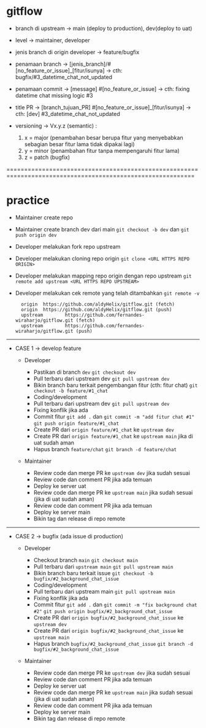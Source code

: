 # gitflow

- branch di upstream -> main (deploy to production), dev(deploy to uat)
- level -> maintainer, developer

- jenis branch di origin developer -> feature/bugfix

- penamaan branch -> [jenis_branch]/#[no_feature_or_issue]_[fitur/isunya] -> cth: bugfix/#3_datetime_chat_not_updated
- penamaan commit -> [message] #[no_feature_or_issue] -> cth: fixing datetime chat missing logic #3
- title PR -> [branch_tujuan_PR] #[no_feature_or_issue]_[fitur/isunya] -> cth: [dev] #3_datetime_chat_not_updated

- versioning -> Vx.y.z (semantic) :
  1. x = major (penambahan besar berupa fitur yang menyebabkan sebagian besar fitur lama tidak dipakai lagi)
  2. y = minor (penambahan fitur tanpa mempengaruhi fitur lama)
  3. z = patch (bugfix)

===========================================================================================================

# practice

- Maintainer create repo
- Maintainer create branch dev dari main
  `git checkout -b dev` dan `git push origin dev`

- Developer melakukan fork repo upstream
- Developer melakukan cloning repo origin
  `git clone <URL HTTPS REPO ORIGIN>`
- Developer melakukan mapping repo origin dengan repo upstream
  `git remote add upstream <URL HTTPS REPO UPSTREAM>`
  
- Developer melakukan cek remote yang telah ditambahkan
  `git remote -v`
  ```
    origin  https://github.com/aldyHelix/gitflow.git (fetch)
    origin  https://github.com/aldyHelix/gitflow.git (push)
    upstream        https://github.com/fernandes-wiraharjo/gitflow.git (fetch)
    upstream        https://github.com/fernandes-wiraharjo/gitflow.git (push)
  ```

--------------------------------------------------------------------------------------------------
- CASE 1 -> develop feature
  * Developer
    - Pastikan di branch `dev`
      `git checkout dev`
    - Pull terbaru dari upstream dev
      `git pull upstream dev`
    - Bikin branch baru terkait pengembangan fitur (cth: fitur chat)
      `git checkout -b feature/#1_chat`
    - Coding/development
    - Pull terbaru dari upstream dev
      `git pull upstream dev`
    - Fixing konflik jika ada
    - Commit fitur
      `git add .` dan `git commit -m "add fitur chat #1"`
      `git push origin feature/#1_chat`
    - Create PR dari `origin feature/#1_chat` ke `upstream dev`
    - Create PR dari `origin feature/#1_chat` ke `upstream main` jika di uat sudah aman
    - Hapus branch `feature/chat`
      `git branch -d feature/chat`

  * Maintainer
    - Review code dan merge PR ke `upstream dev` jika sudah sesuai
    - Review code dan comment PR jika ada temuan
    - Deploy ke server uat
    - Review code dan merge PR ke `upstream main` jika sudah sesuai (jika di uat sudah aman)
    - Review code dan comment PR jika ada temuan
    - Deploy ke server main
    - Bikin tag dan release di repo remote

--------------------------------------------------------------------------------------------------
- CASE 2 -> bugfix (ada issue di production)
  * Developer
    - Checkout branch `main`
      `git checkout main`
    - Pull terbaru dari `upstream main`
      `git pull upstream main`
    - Bikin branch baru terkait issue
      `git checkout -b bugfix/#2_background_chat_issue`
    - Coding/development
    - Pull terbaru dari upstream main
      `git pull upstream main`
    - Fixing konflik jika ada
    - Commit fitur
      `git add .` dan `git commit -m "fix background chat #2"`
      `git push origin bugfix/#2_background_chat_issue`
    - Create PR dari `origin bugfix/#2_background_chat_issue` ke `upstream dev`
    - Create PR dari `origin bugfix/#2_background_chat_issue` ke `upstream main`
    - Hapus branch `bugfix/#2_background_chat_issue`
      `git branch -d bugfix/#2_background_chat_issue`

  * Maintainer
    - Review code dan merge PR ke `upstream dev` jika sudah sesuai
    - Review code dan comment PR jika ada temuan
    - Deploy ke server uat
    - Review code dan merge PR ke `upstream main` jika sudah sesuai (jika di uat sudah aman)
    - Review code dan comment PR jika ada temuan
    - Deploy ke server main
    - Bikin tag dan release di repo remote

